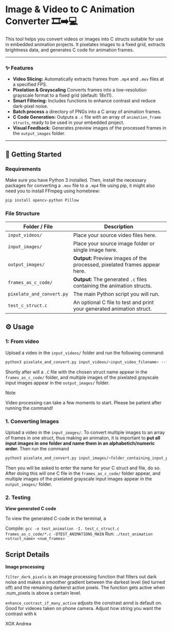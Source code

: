 # Image & Video to C Animation Converter 🎞️➡️💻
This tool helps you convert videos or images into C structs suitable for use in embedded animation projects. It pixelates images to a fixed grid, extracts brightness data, and generates C code for animation frames.

---

### ✨ Features
- **Video Slicing:** Automatically extracts frames from `.mp4` and `.mov` files at a specified FPS.
- **Pixelation & Grayscaling** Converts frames into a low-resolution grayscale format to a fixed grid (default: 18x11).
- **Smart Filtering:** Includes functions to enhance contrast and reduce dark-pixel noise.
- **Batch process** a directory of PNGs into a C array of animation frames.
- **C Code Generation:** Outputs a `.c` file with an array of `animation_frame structs`, ready to be used in your embedded project.
- **Visual Feedback:** Generates preview images of the processed frames in the `output_images` folder.

---
## 🚀 Getting Started
### Requirements
Make sure you have Python 3 installed. Then, install the necessary packages for converting a `.mov` file to a `.mp4` file using pip, it might also need you to install FFmpeg using homebrew:

```bash
pip install opencv-python Pillow
```
### File Structure
| Folder / File | Description |
| --- | --- |
| `input_videos/` | Place your source video files here. |
| `input_images/` | Place your source image folder or single image here. |
| `output_images/` | **Output:** Preview images of the processed, pixelated frames appear here. |
| `frames_as_c_code/` | **Output:** The generated `.c` files containing the animation structs. |
| `pixelate_and_convert.py` | The main Python script you will run. |
| `test_c_struct.c` | An optional C file to test and print your generated animation struct. |

## ⚙️ Usage

### 1: From video
Upload a video in the `input_videos/` folder and run the following command:
```bash
python3 pixelate_and_convert.py input_videos/<input_video_filename> --fps 30 --struct-name <struct_name>
```
Shortly after will a `.C` file with the chosen struct name appear in the `frames_as_c_code/` folder, and multiple images of the pixelated grayscale input images appear in the `output_images/` folder. 
>[!Note]
>Video processing can take a few moments to start. Please be patient after running the command!


### 1. Converting Images
Upload a video in the `input_images/`. To convert multiple images to an array of frames in one struct, thus making an animaton, it is important to **put all input images in one folder and name them in an alphabetich/numeric order.** Then run the command 

```bash
python3 pixelate_and_convert.py input_images/<folder_containing_input_pictures>
```
Then you will be asked to enter the name for your C struct and file, do so. After doing this will one C file in the `frames_as_c_code/` folder appear, and multiple images of the pixelated grayscale input images appear in the `output_images/` folder.

### 2. Testing 

**View generated C code**

To view the generated C-code in the terminal, a 

Compile: `gcc -o test_animation -I. test_c_struct.c frames_as_c_code/*.c -DTEST_ANIMATIONS_MAIN`
Run: `./test_animation <struct_name> <num_frames>`

## Script Details
**Image processing**

`filter_dark_pixels` is an image processing function that filters out dark noise and makes a smoother gradient between the darkest level (led turned off) and the remaining darkerst active pixels. The function gets active when .num_pixels is above a certain level. 

`enhance_contrast_if_many_active` adjusts the constrast annd is default on. Good for videoes taken on phone camera. Adjust how string you want the contrast with k


XOX Andrea

